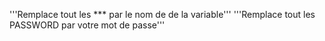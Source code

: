 '''Remplace tout les *** par le nom de de la variable'''
'''Remplace tout les PASSWORD par votre mot de passe'''